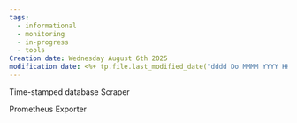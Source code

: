 ```yaml
---
tags:
  - informational
  - monitoring
  - in-progress
  - tools
Creation date: Wednesday August 6th 2025
modification date: <%+ tp.file.last_modified_date("dddd Do MMMM YYYY HH:mm:ss") %>
---
```

Time-stamped database
Scraper

Prometheus Exporter